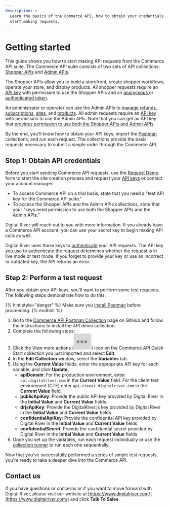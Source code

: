 ```yaml
---
description: >-
  Learn the basics of the Commerce API, how to obtain your credentials, and
  start making requests.
---
```


# Getting started

This guide shows you how to start making API requests from the Commerce API suite. The Commerce API suite consists of two sets of API collections: [Shopper APIs](broken-reference) and [Admin APIs](broken-reference).

The Shopper APIs allow you to build a storefront, create shopper workflows, operate your store, and display products. All shopper requests require an [API key](../../resources/API-structure/api-keys.md) with permission to use the Shopper APIs and an [anonymous ](../../shopper-apis/oauth/tokens.md#creating-an-anonymous-shopper-session-guest-checkout)or [authenticated token](../../shopper-apis/oauth/tokens.md#initiating-an-authenticated-session-returning-shopper-or-login-shopper).

An administrator or operator can use the Admin APIs to [manage refunds](../../admin-apis/refunds/), [subscriptions](../../admin-apis/subscription-management/), [sites](../../admin-apis/sites/), and [products](../../admin-apis/product-management/). All admin requests require an [API key](../../resources/API-structure/api-keys.md) with permission to use the Admin APIs. Note that you can get an API key that [provides permission to use both the Shopper APIs and Admin APIs](./#step-1-obtain-api-credentials).

By the end, you'll know how to obtain your API keys, import the [Postman](https://learning.postman.com/) collections, and run each request. The collections provide the basic requests necessary to submit a simple order through the Commerce API.

## Step 1: Obtain API credentials

Before you start sending Commerce API requests, use the [Request Demo](https://www.digitalriver.com/request-demo/) form to start the site creation process and request your [API keys](../../resources/API-structure/api-keys.md) or contact your account manager.&#x20;

* To access Commerce API on a trial basis, state that you need a "test API key for the Commerce API suite."&#x20;
* To access the Shopper APIs and the Admin APIs collections, state that your "keys need permission to use both the Shopper APIs and the Admin APIs."&#x20;

Digital River will reach out to you with more information. If you already have a Commerce API account, you can use your secret key to begin making API calls as well.&#x20;

Digital River uses these keys to [authenticate](https://www.digitalriver.com/docs/commerce-shopper-api/#section/Authentication) your API requests. The API key you use to authenticate the request determines whether the request is in live mode or test mode. If you forget to provide your key or use an incorrect or outdated key, the API returns an error.

## Step 2: Perform a test request

After you obtain your API keys, you'll want to perform some test requests. The following steps demonstrate how to do this:

{% hint style="danger" %}
Make sure you [install Postman](https://www.postman.com/downloads/) before proceeding.
{% endhint %}

1. Go to the [Commerce API Postman Collection](https://github.com/DigitalRiver/commerce-api) page on GitHub and follow the instructions to install the API demo collection.
2. Complete the following steps:
3. Click the View more actions (<img src="../../.gitbook/assets/three dots.png" alt="" data-size="line">) icon on the Commerce API Quick Start collection you just imported and select **Edit**.
4. In the **Edit Collection** window, select the **Variables** tab.
5. Using the **Current Value** fields, enter the appropriate API key for each variable, and click **Update**.
   * **apiDomain**: For the production environment, enter `api.digitalriver.com` in the **Current Value** field. For the client test environment (CTE) enter `api-cteext.digitalriver.com` in the **Current Value** field.
   * **publicApiKey**: Provide the public API key provided by Digital River in the **Initial Value** and **Current Value** fields.&#x20;
   * **drjsApiKey**: Provide the DigitalRiver.js key provided by Digital River in the **Initial Value** and **Current Value** fields.&#x20;
   * **confidentialApiKey**: Provide the confidential API key provided by Digital River in the **Initial Value** and **Current Value** fields.&#x20;
   * **confidentialSecret**: Provide the confidential secret provided by Digital River in the **Initial Value** and **Current Value** fields.
6. Once you set up the variables, run each request individually or use the [collection runner](https://learning.postman.com/docs/postman/collection-runs/intro-to-collection-runs/) to run each one sequentially.

Now that you've successfully performed a series of simple test requests, you're ready to take a deeper dive into the Commerce API.

## Contact us

If you have questions or concerns or if you want to move forward with Digital River, please visit our website at [https://www.digitalriver.com/](https://www.digitalriver.com/) and click **Talk To Sales**.
